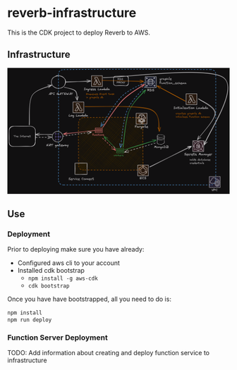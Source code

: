# reverb-infrastructure

This is the CDK project to deploy Reverb to AWS.

## Infrastructure

![Infrastructure Image](images/reverb-infra.png)

## Use

### Deployment

Prior to deploying make sure you have already:

- Configured aws cli to your account
- Installed cdk bootstrap
  - `npm install -g aws-cdk`
  - `cdk bootstrap`

Once you have have bootstrapped, all you need to do is:

```
npm install
npm run deploy
```

### Function Server Deployment

TODO: Add information about creating and deploy function service to infrastructure
